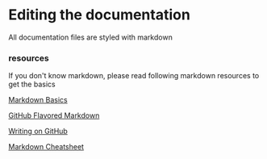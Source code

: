 # Editing the documentation

All documentation files are styled with markdown

### resources

If you don't know markdown, please read following markdown resources to get the basics

[Markdown Basics](https://help.github.com/articles/markdown-basics)

[GitHub Flavored Markdown](https://help.github.com/articles/github-flavored-markdown)

[Writing on GitHub](https://help.github.com/articles/writing-on-github)

[Markdown Cheatsheet](https://github.com/adam-p/markdown-here/wiki/Markdown-Cheatsheet)
